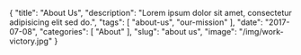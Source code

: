{
    "title": "About Us",
    "description": "Lorem ipsum dolor sit amet, consectetur adipisicing elit sed do.",
    "tags": [ "about-us", "our-mission" ],
    "date": "2017-07-08",
    "categories": [
        "About"
    ],
    "slug": "about us",
    "image": "/img/work-victory.jpg"
}
